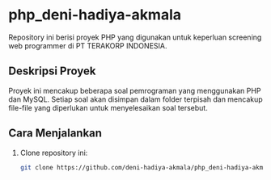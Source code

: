 # php_deni-hadiya-akmala

Repository ini berisi proyek PHP yang digunakan untuk keperluan screening web programmer di PT TERAKORP INDONESIA.

## Deskripsi Proyek
Proyek ini mencakup beberapa soal pemrograman yang menggunakan PHP dan MySQL. Setiap soal akan disimpan dalam folder terpisah dan mencakup file-file yang diperlukan untuk menyelesaikan soal tersebut.

## Cara Menjalankan
1. Clone repository ini:
   ```bash
   git clone https://github.com/deni-hadiya-akmala/php_deni-hadiya-akmala.git
